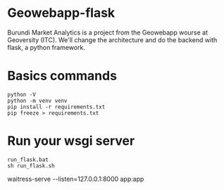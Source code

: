 # Geowebapp-flask
Burundi Market Analytics is a project from the Geowebapp wourse at Geoversity (ITC). We'll change the architecture and do the backend with flask, a python framework.

# Basics commands
```
python -V
python -m venv venv
pip install -r requirements.txt
pip freeze > requirements.txt
```

# Run your wsgi server
```
run_flask.bat
sh run_flask.sh
```

waitress-serve --listen=127.0.0.1:8000 app:app

